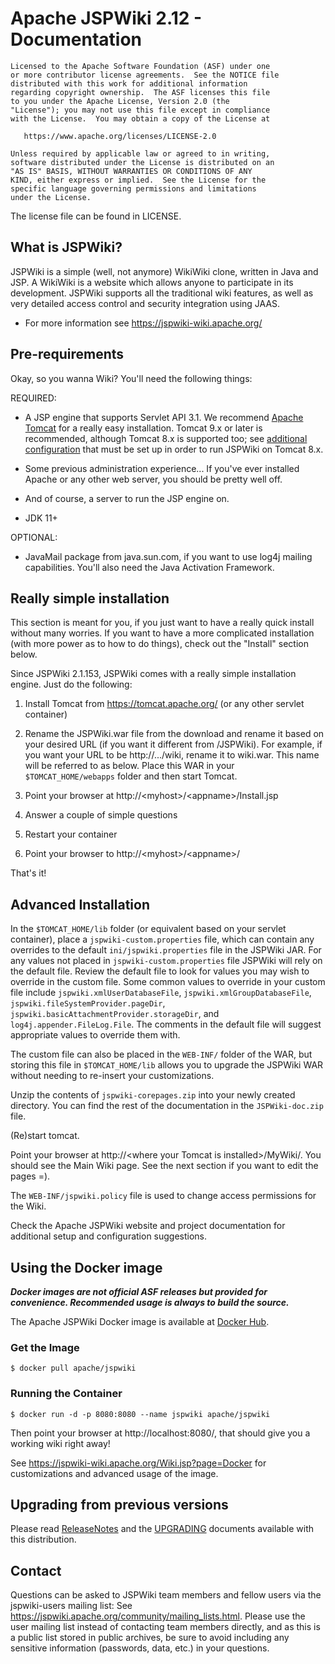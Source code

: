 # Apache JSPWiki 2.12 - Documentation

    Licensed to the Apache Software Foundation (ASF) under one
    or more contributor license agreements.  See the NOTICE file
    distributed with this work for additional information
    regarding copyright ownership.  The ASF licenses this file
    to you under the Apache License, Version 2.0 (the
    "License"); you may not use this file except in compliance
    with the License.  You may obtain a copy of the License at

       https://www.apache.org/licenses/LICENSE-2.0

    Unless required by applicable law or agreed to in writing,
    software distributed under the License is distributed on an
    "AS IS" BASIS, WITHOUT WARRANTIES OR CONDITIONS OF ANY
    KIND, either express or implied.  See the License for the
    specific language governing permissions and limitations
    under the License.  

The license file can be found in LICENSE.


## What is JSPWiki?

JSPWiki is a simple (well, not anymore) WikiWiki clone, written in Java
and JSP.  A WikiWiki is a website which allows anyone to participate
in its development.  JSPWiki supports all the traditional wiki features,
as well as very detailed access control and security integration using JAAS. 

* For more information see https://jspwiki-wiki.apache.org/

## Pre-requirements

Okay, so you wanna Wiki?  You'll need the following things:

REQUIRED:

* A JSP engine that supports Servlet API 3.1.  We recommend [Apache Tomcat](https://tomcat.apache.org/)
  for a really easy installation. Tomcat 9.x or later is recommended, although Tomcat 8.x 
  is supported too; see [additional configuration](https://jspwiki-wiki.apache.org/Wiki.jsp?page=Getting%20Started#section-Getting+Started-Tomcat8.x) 
  that must be set up in order to run JSPWiki on Tomcat 8.x.

* Some previous administration experience...  If you've ever installed
  Apache or any other web server, you should be pretty well off.

* And of course, a server to run the JSP engine on.

* JDK 11+


OPTIONAL:

* JavaMail package from java.sun.com, if you want to use log4j mailing
  capabilities.  You'll also need the Java Activation Framework.

## Really simple installation

This section is meant for you, if you just want to have a really quick
install without many worries.  If you want to have a more complicated
installation (with more power as to how to do things), 
check out the "Install" section below.

Since JSPWiki 2.1.153, JSPWiki comes with a really simple installation
engine.  Just do the following:

1) Install Tomcat from https://tomcat.apache.org/ (or any other servlet
   container)

2) Rename the JSPWiki.war file from the download and rename it based on
   your desired URL (if you want it different from /JSPWiki).  For example,
   if you want your URL to be http://.../wiki, rename it to wiki.war.
   This name will be referred to as <appname> below.
   Place this WAR in your `$TOMCAT_HOME/webapps` folder and then start Tomcat.

3) Point your browser at http://&lt;myhost>/&lt;appname>/Install.jsp

4) Answer a couple of simple questions

5) Restart your container

6) Point your browser to http://&lt;myhost>/&lt;appname>/

That's it!

## Advanced Installation

In the `$TOMCAT_HOME/lib` folder (or equivalent based on your servlet container),
place a `jspwiki-custom.properties` file, which can contain any overrides to the 
default `ini/jspwiki.properties` file in the JSPWiki JAR.  For any values not 
placed in `jspwiki-custom.properties` file JSPWiki will rely on the default file.
Review the default file to look for values you may wish to override in the custom
file.  Some common values to override in your custom file include 
`jspwiki.xmlUserDatabaseFile`, `jspwiki.xmlGroupDatabaseFile`, 
`jspwiki.fileSystemProvider.pageDir`, `jspwiki.basicAttachmentProvider.storageDir`, 
and `log4j.appender.FileLog.File`.  The comments in the default file will suggest 
appropriate values to override them with. 

The custom file can also be placed in the `WEB-INF/` folder of the WAR, but storing
this file in `$TOMCAT_HOME/lib` allows you to upgrade the JSPWiki WAR without needing
to re-insert your customizations.

Unzip the contents of `jspwiki-corepages.zip` into your newly created
directory.  You can find the rest of the documentation in the
`JSPWiki-doc.zip` file.

(Re)start tomcat.

Point your browser at http://&lt;where your Tomcat is installed>/MyWiki/.
You should see the Main Wiki page.  See the next section if you want
to edit the pages =).

The `WEB-INF/jspwiki.policy` file is used to change access permissions for 
the Wiki.

Check the Apache JSPWiki website and project documentation for additional
setup and configuration suggestions.

## Using the Docker image

_**Docker images are not official ASF releases but provided for convenience. 
Recommended usage is always to build the source.**_

The Apache JSPWiki Docker image is available at [Docker Hub](https://registry.hub.docker.com/r/apache/jspwiki/).

### Get the Image
```
$ docker pull apache/jspwiki
```

### Running the Container
```
$ docker run -d -p 8080:8080 --name jspwiki apache/jspwiki
```

Then point your browser at http://localhost:8080/, that should give you a working 
wiki right away!

See https://jspwiki-wiki.apache.org/Wiki.jsp?page=Docker for customizations and 
advanced usage of the image.

## Upgrading from previous versions

Please read [ReleaseNotes](./ReleaseNotes) and the [UPGRADING](./UPGRADING) documents available with this
distribution.

## Contact

Questions can be asked to JSPWiki team members and fellow users via the jspwiki-users
mailing list: See https://jspwiki.apache.org/community/mailing_lists.html.
Please use the user mailing list instead of contacting team members directly, 
and as this is a public list stored in public archives, be sure to avoid including
any sensitive information (passwords, data, etc.) in your questions.
